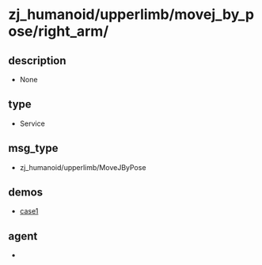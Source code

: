 ﻿
# zj_humanoid/upperlimb/movej_by_pose/right_arm/

## description
- None


## type
- Service

## msg_type
- zj_humanoid/upperlimb/MoveJByPose

## demos
- [case1](./case1.yaml)


## agent
- 


